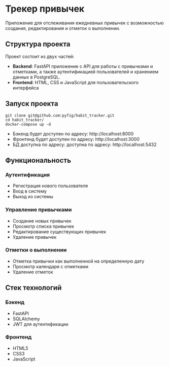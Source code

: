 # Трекер привычек

Приложение для отслеживания ежедневных привычек с возможностью создания, редактирования и отметок о выполнении.

## Структура проекта

Проект состоит из двух частей:
- **Backend**: FastAPI приложение с API для работы с привычками и отметками, а также аутентификацией пользователей и хранением данных в PostgreSQL.
- **Frontend**: HTML, CSS и JavaScript для пользовательского интерфейса

## Запуск проекта

```
git clone git@github.com:pyfig/habit_tracker.git
cd habit_tracker/
docker-compose up -d
```
- Бэкенд будет доступен по адресу: http://localhost:8000
- Фронтенд будет доступен по адресу: http://localhost:3000
- БД доступна по адресу: доступна по адресу: http://localhost:5432

## Функциональность

### Аутентификация
- Регистрация нового пользователя
- Вход в систему
- Выход из системы

### Управление привычками
- Создание новых привычек
- Просмотр списка привычек
- Редактирование существующих привычек
- Удаление привычек

### Отметки о выполнении
- Отметка привычки как выполненной на определенную дату
- Просмотр календаря с отметками
- Удаление отметок

## Cтек технологий

### Бэкенд
- FastAPI
- SQLAlchemy
- JWT для аутентификации

### Фронтенд
- HTML5
- CSS3
- JavaScript

